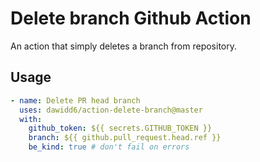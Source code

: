 # Delete branch Github Action

An action that simply deletes a branch from repository.

## Usage

```yaml
- name: Delete PR head branch
  uses: dawidd6/action-delete-branch@master
  with:
    github_token: ${{ secrets.GITHUB_TOKEN }}
    branch: ${{ github.pull_request.head.ref }}
    be_kind: true # don't fail on errors
```
